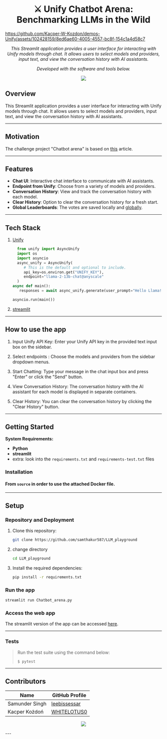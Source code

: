 
# 




<p align="center">
    <h1 align="center">⚔️ Unify Chatbot Arena: Benchmarking LLMs in the Wild</h1>
</p>


https://github.com/Kacper-W-Kozdon/demos-Unify/assets/102428159/8ed6ae60-4005-4557-bc8f-154c1a4d58c7



<p align="center">
    <em>This Streamlit application provides a user interface for interacting with Unify models through chat. It allows users to select models and providers, input text, and view the conversation history with AI assistants.
</em>
</p>
<p align="center">
	<!-- Shields.io badges not used with skill icons. --><p>
<p align="center">
		<em>Developed with the software and tools below.</em>
</p>
<p align="center">
	<a href="https://skillicons.dev">
		<img src="https://skillicons.dev/icons?i=python,docker,github,gcp">
	</a></p>



##  Overview
This Streamlit application provides a user interface for interacting with Unify models through chat. It allows users to select models and providers, input text, and view the conversation history with AI assistants.

---

## Motivation
The challenge project "Chatbot arena" is based on [this](https://arxiv.org/abs/2403.04132) article.

---

## Features

- **Chat UI**: Interactive chat interface to communicate with AI assistants.
- **Endpoint from Unify**: Choose from a variety of models and providers.
- **Conversation History**: View and track the conversation history with each model.
- **Clear History**: Option to clear the conversation history for a fresh start.
- **Global Leaderboards**: The votes are saved locally and [globally](https://docs.google.com/spreadsheets/d/10QrEik70RYY_LM8RW8GGq-vZWK2e1dka6agRGtKZPHU/edit#gid=0).

---

## Tech Stack
1. [Unify](https://unify.ai/)
	```python
	  from unify import AsyncUnify
	  import os
	  import asyncio
	  async_unify = AsyncUnify(
	     # This is the default and optional to include.
	     api_key=os.environ.get("UNIFY_KEY"),
	     endpoint="llama-2-13b-chat@anyscale"
	  )
	async def main():
	   responses = await async_unify.generate(user_prompt="Hello Llama! Who was Isaac Newton?")
	
	asyncio.run(main())
	```
 2. [streamlit](https://streamlit.io/)

---
## How to use the app


1. Input Unify API Key: Enter your Unify API key in the provided text input box on the sidebar.

2. Select endpoints : Choose the models and providers from the sidebar dropdown menus.

3. Start Chatting: Type your message in the chat input box and press "Enter" or click the "Send" button.

4. View Conversation History: The conversation history with the AI assistant for each model is displayed in separate containers.

5. Clear History: You can clear the conversation history by clicking the "Clear History" button.

---

##  Getting Started

**System Requirements:**

* **Python**
* **streamlit**
* extra: look into the `requirements.txt` and `requirements-test.txt` files


###  Installation

<h4>From <code>source</code> in order to use the attached Docker file.</h4>

---

## Setup

### Repository and Deployment

1. Clone this repository:

    ```bash
    git clone https://github.com/samthakur587/LLM_playground
    ```
2. change directory
   ```bash
   cd LLM_playground
   ```


3. Install the required dependencies:

    ```bash
    pip install -r requirements.txt
    ```

### Run the app
```bash
streamlit run Chatbot_arena.py
```

### Access the web app
The streamlit version of the app can be accessed [here](https://llm-playground-unify.streamlit.app/).


---
###  Tests

> Run the test suite using the command below:
> ```console
> $ pytest
> ```

---
## Contributors
<p align="center">
   


| Name | GitHub Profile |
|------|----------------|
| Samunder Singh | [leebissessar](https://github.com/samthakur587) |
| Kacper Kożdoń | [WHITELOTUS0](https://github.com/Kacper-W-Kozdon) |

  <a href="https://github.com{/samthakur587/LLM_playground/graphs/contributors">
      <img src="https://contrib.rocks/image?repo=samthakur587/LLM_playground">
   </a>
</p>
---



